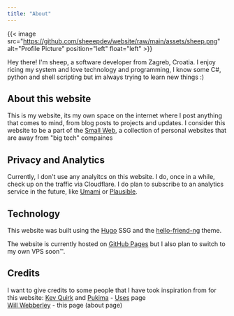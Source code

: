```yaml
---
title: "About"
---
```


{{< image src="https://github.com/sheeepdev/website/raw/main/assets/sheep.png" alt="Profile Picture" position="left" float="left" >}}

Hey there! I'm sheep, a software developer from Zagreb, Croatia. I enjoy ricing my system and love technology and programming, I know some C#, python and shell scripting but im always trying to learn new things :)

## About this website
This is my website, its my own space on the internet where I post anything that comes to mind, from blog posts to projects and updates.
I consider this website to be a part of the [Small Web](https://ar.al/2020/08/07/what-is-the-small-web/), a collection of personal websites that are away from "big tech" compaines

## Privacy and Analytics
Currently, I don't use any analyitcs on this website. I do, once in a while, check up on the traffic via Cloudflare.
I do plan to subscribe to an analytics service in the future, like [Umami](https://umami.is/) or [Plausible](https://plausible.io/).

## Technology
This website was built using the [Hugo](https://gohugo.io) SSG and the [hello-friend-ng](https://github.com/rhazdon/hugo-theme-hello-friend-ng) theme.

The website is currently hosted on [GitHub Pages](https://github.com/pages) but I also plan to switch to my own VPS soon™️.

## Credits
I want to give credits to some people that I have took inspiration from for this website:
[Kev Quirk](https://kevq.uk) and [Pukima](https://pukima.site) - [Uses](https://sheepdev.xyz/uses) page\
[Will Webberley](https://wilw.dev) - this page (about page)


